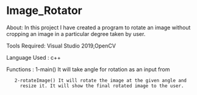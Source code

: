 # Image_Rotator

About: In this project I have created a program to rotate
       an image without cropping an image in a particular
       degree taken by user.

Tools Required: Visual Studio 2019,OpenCV

Language Used : c++

Functions :
       1-main() It will take angle for rotation as an input from
       
       2-rotateImage() It will rotate the image at the given angle and
         resize it. It will show the final rotated image to the user.
